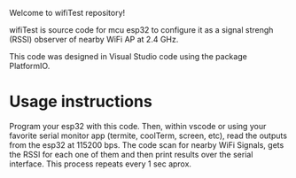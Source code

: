 Welcome to wifiTest repository!

wifiTest is source code for mcu esp32 to configure it as a signal strengh (RSSI) observer of nearby WiFi AP at 2.4 GHz.

This code was designed in Visual Studio code using the package PlatformIO. 

# Usage instructions
Program your esp32 with this code. Then, within vscode or using your favorite
serial monitor app (termite, coolTerm, screen, etc), read the outputs from the esp32 at 115200 bps.
The code scan for nearby WiFi Signals, gets the RSSI for each one of them and then print results over the serial interface. This process repeats every 1 sec aprox.
